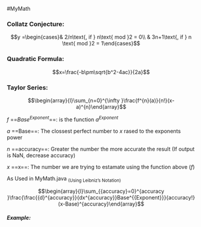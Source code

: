 #MyMath

### Collatz Conjecture:
$$y =\begin{cases}& 2/n\text{, if } n\text{ mod }2 = 0\\  & 3n+1\text{, if } n \text{ mod }2 = 1\end{cases}$$

### Quadratic Formula:
$$x=\frac{-b\pm\sqrt{b^2-4ac}}{2a}$$

### Taylor Series:

$$\begin{array}{l}\sum_{n=0}^{\infty }\frac{f^{n}(a)}{n!}(x-a)^{n}\end{array}$$

$f$ ==$Base^{Exponent}$==: is the function $a^{Exponent}$

$a$ ==Base==: The clossest perfect number to $x$ rased to the exponents power 

$n$ ==accuracy==: Greater the number the more accurate the result (If output is NaN, decrease accuracy)

$x$ ==x==: The number we are trying to estamate using the function above ($f$) 

As Used in MyMath.java $_{\text{(Using Leibniz's Notation)}}$

$$\begin{array}{l}\sum_{{accuracy}=0}^{accuracy }\frac{\frac{{d}^{accuracy}}{dx^{accuracy}}Base^{{Exponent}}}{accuracy!}(x-Base)^{accuracy}\end{array}$$
##### Example:

